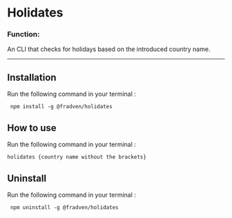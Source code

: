 # Holidates 

### Function:
An CLI that checks for holidays based on the introduced country name.

***

## Installation
Run the following command in your terminal :

<code> npm install -g @fradven/holidates
</code>

## How to use
Run the following command in your terminal :

<code>holidates {country name without the brackets}</code>

## Uninstall
Run the following command in your terminal :

<code> npm uninstall -g @fradven/holidates
</code>
